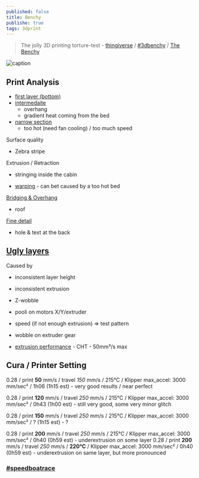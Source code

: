 ```yaml
---
published: false
title: Benchy
publishe: true
tags: 3dprint
---
```

> The jolly 3D printing torture-test - [thingiverse](https://www.thingiverse.com/thing:763622) / [#3dbenchy](http://www.3dbenchy.com/) / [The Benchy](https://www.easy3dhome.com/benchy/)

![caption](http://www.3dbenchy.com/wp-content/uploads/2015/04/3DBenchy_frontpage_slider_sea_v041-1910x500.jpg)

## Print Analysis
- [first layer (bottom)](https://youtu.be/t_7EMnQ6Rlc?t=220)
- [intermedaite](https://youtu.be/t_7EMnQ6Rlc?t=264)
	- overhang
    - gradient heat coming from the bed
- [narrow section](https://youtu.be/t_7EMnQ6Rlc?t=281)
	- too hot (need fan cooling) / too much speed
    
Surface quality
- Zebra stripe

Extrusion / Retraction
- stringing inside the cabin

- [warping](https://www.thingiverse.com/thing:5143079) - can bet caused by a too hot bed

[Bridging & Overhang](https://youtu.be/t_7EMnQ6Rlc?t=430)
- roof

[Fine detail](https://youtu.be/t_7EMnQ6Rlc?t=487)
- hole & text at the back

## [Ugly layers](https://www.youtube.com/watch?v=a3oQy6v3MrA)
Caused by
- inconsistent layer height
- inconsistent extrusion
- Z-wobble
- pooli on motors X/Y/extruder
- speed (if not enough extrusion) => test pattern
- wobble on extruder gear

- [extrusion performance](https://youtu.be/RWDErj-pE1c?t=794) - CHT - 50mm³/s max

## Cura / Printer Setting

0.28 / print  **50** mm/s / travel _150_ mm/s  / 215°C / Klipper max_accel: 3000 mm/sec²
 / 1h06 (1h15 est) - very good results / near perfect
 
0.28 / print  **120** mm/s / travel _250_ mm/s  / 215°C / Klipper max_accel: 3000 mm/sec²
 / 0h43 (1h00 est) - still very good, some very minor glitch
 
0.28 / print  **150** mm/s / travel _250_ mm/s  / 215°C / Klipper max_accel: 3000 mm/sec²
 / ? (1h15 est) - ?

0.28 / print **200** mm/s / travel _250_ mm/s  / 215°C / Klipper max_accel: 3000 mm/sec²
 / 0h40 (0h59 est) - underextrusion on some layer 
0.28 / print **200** mm/s / travel _250_ mm/s  / **220°C** / Klipper max_accel: 3000 mm/sec²
 / 0h40 (0h59 est) - underextrusion on same layer, but more pronounced

### [#speedboatrace](https://www.youtube.com/watch?v=6kRjdprTjFc)

